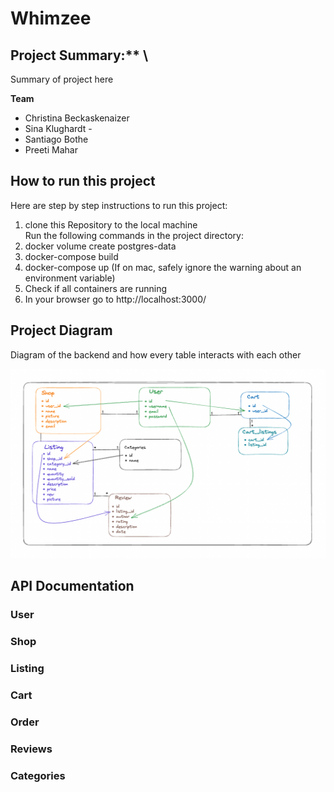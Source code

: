 # Whimzee

## Project Summary:** \
Summary of project here


**Team**

* Christina Beckaskenaizer
* Sina Klughardt -
* Santiago Bothe
* Preeti Mahar

## How to run this project
Here are step by step instructions to run this project:
1. clone this Repository to the local machine \
Run the following commands in the project directory:
2. docker volume create postgres-data
2. docker-compose build
3. docker-compose up
(If on mac, safely ignore the warning about an environment variable)
4. Check if all containers are running
5. In your browser go to http://localhost:3000/

## Project Diagram

Diagram of the backend and how every table interacts with each other

![Alt text](excalidraw.png)

## API Documentation

### User

### Shop

### Listing

### Cart

### Order

### Reviews

### Categories
